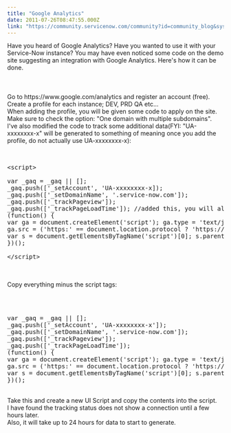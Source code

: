 ```yaml
---
title: "Google Analytics"
date: 2011-07-26T08:47:55.000Z
link: "https://community.servicenow.com/community?id=community_blog&sys_id=2afc66a5dbd0dbc01dcaf3231f961939"
---
```

<p>Have you heard of Google Analytics? Have you wanted to use it with your Service-Now instance? You may have even noticed some code on the demo site suggesting an integration with Google Analytics. Here's how it can be done.<br /><br /><!--break--><br /><br />Go to https://www.google.com/analytics and register an account (free).<br />Create a profile for each instance; DEV, PRD QA etc...<br />When adding the profile, you will be given some code to apply on the site.<br />Make sure to check the option: "One domain with multiple subdomains".<br />I've also modified the code to track some additional data(FYI: "UA-xxxxxxxx-x" will be generated to something of meaning once you add the profile, do not actually use UA-xxxxxxxx-x):<br /><pre __default_attr="plain" __jive_macro_name="code" class="jive_text_macro jive_macro_code"><br /><br />&lt;script&gt;<br /><br />var _gaq = _gaq || [];<br />_gaq.push(['_setAccount', 'UA-xxxxxxxx-x]);<br />_gaq.push(['_setDomainName', '.service-now.com']);<br />_gaq.push(['_trackPageview']);<br />_gaq.push(['_trackPageLoadTime']); //added this, you will also find this on the demo site<br />(function() {<br />var ga = document.createElement('script'); ga.type = 'text/javascript'; ga.async = true;<br />ga.src = ('https:' == document.location.protocol ? 'https://ssl' : 'http://www') + '.google-analytics.com/ga.js';<br />var s = document.getElementsByTagName('script')[0]; s.parentNode.insertBefore(ga, s);<br />})();<br /><br />&lt;/script&gt;<br /></pre><br /><br />Copy everything minus the script tags:<br /><pre __default_attr="plain" __jive_macro_name="code" class="jive_text_macro jive_macro_code"><br /><br /><br />var _gaq = _gaq || [];<br />_gaq.push(['_setAccount', 'UA-xxxxxxxx-x']);<br />_gaq.push(['_setDomainName', '.service-now.com']);<br />_gaq.push(['_trackPageview']);<br />_gaq.push(['_trackPageLoadTime']);<br />(function() {<br />var ga = document.createElement('script'); ga.type = 'text/javascript'; ga.async = true;<br />ga.src = ('https:' == document.location.protocol ? 'https://ssl' : 'http://www') + '.google-analytics.com/ga.js';<br />var s = document.getElementsByTagName('script')[0]; s.parentNode.insertBefore(ga, s);<br />})();<br /></pre><br />Take this and create a new UI Script and copy the contents into the script.<br />I have found the tracking status does not show a connection until a few hours later.<br />Also, it will take up to 24 hours for data to start to generate.</p>